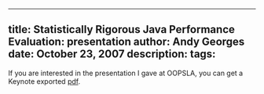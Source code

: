 -----
title:  Statistically Rigorous Java Performance Evaluation: presentation
author: Andy Georges
date: October 23, 2007
description: 
tags: 
-----







If you are interested in the presentation I gave at OOPSLA, you can get
a Keynote exported
[pdf](http://itkovian.net/base/files/papers/oopsla2007-georges-presentation.pdf).




